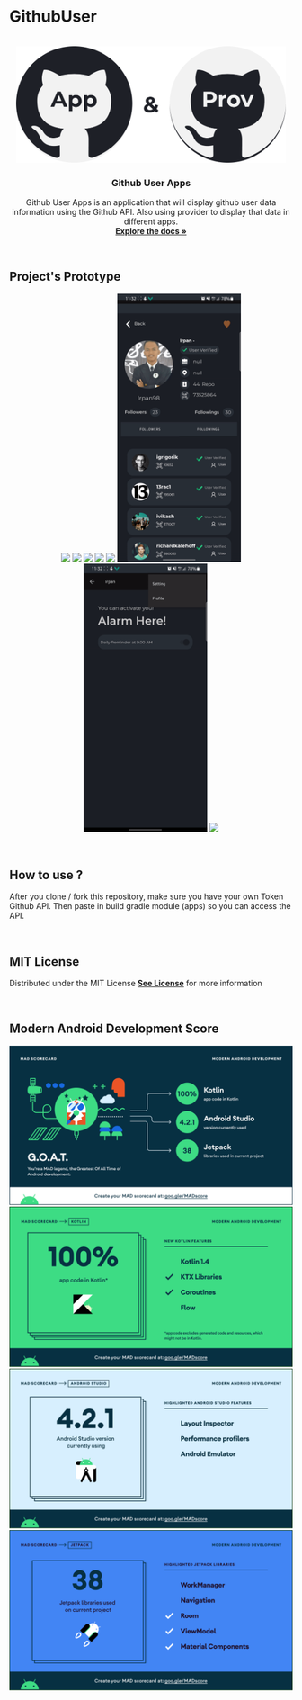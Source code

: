 # GithubUser
<!-- PROJECT LOGO -->
<p align="center">
  <br>
  <img  width="480px" src="https://github.com/mas-diq/GithubUser/blob/master/GithubLogo.png" />
  <h3 align="center">Github User Apps</h3>
  <p align="center">
   Github User Apps is an application that will display github user data information using the Github API. Also using provider to display that data in different apps.
    <br />
    <a href="https://github.com/mas-diq/GithubUser"><strong>Explore the docs »</strong></a>
  </p>
</p>
<br>

## Project's Prototype
<p align="center">
  <img  width="220px" src="https://github.com/mas-diq/GithubUser/blob/master/Gif/1frame.gif" />
  <img  width="220px" src="https://github.com/mas-diq/GithubUser/blob/master/Gif/2frame.gif" />
  <img  width="220px" src="https://github.com/mas-diq/GithubUser/blob/master/Gif/3frame.gif" />
  <img  width="220px" src="https://github.com/mas-diq/GithubUser/blob/master/Gif/4frame.gif" />
  <img  width="220px" src="https://github.com/mas-diq/GithubUser/blob/master/Gif/5frame.gif" />
  <img  width="220px" src="https://github.com/mas-diq/GithubUser/blob/master/Gif/6frame.gif" />
  <img  width="220px" src="https://github.com/mas-diq/GithubUser/blob/master/Gif/7frame.gif" />
  <img  width="220px" src="https://github.com/mas-diq/GithubUser/blob/master/Gif/8Frame.gif" />
</p>
<br>

## How to use ?
<p align="left">
  After you clone / fork this repository, make sure you have your own Token Github API. Then paste in build gradle module (apps) so you can access the API.
</p>
<br>

## MIT License
<p align="left">
  Distributed under the MIT License
<a href="https://github.com/mas-diq/GithubUser/blob/master/LICENSE"><strong>See License</strong></a> 
  for more information
</p>
<br>

## Modern Android Development Score
 <img src="https://github.com/mas-diq/GithubUser/blob/master/summary.png" />
 <img src="https://github.com/mas-diq/GithubUser/blob/master/kotlin.png" />
 <img src="https://github.com/mas-diq/GithubUser/blob/master/studio.png" />
 <img src="https://github.com/mas-diq/GithubUser/blob/master/jetpack.png" />
